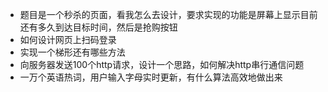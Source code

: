 - 题目是一个秒杀的页面，看我怎么去设计，要求实现的功能是屏幕上显示目前还有多久到达目标时间，然后是抢购按钮
- 如何设计网页上扫码登录
- 实现一个梯形还有哪些方法
- 向服务器发送100个http请求，设计一个思路，如何解决http串行通信问题
- 一万个英语热词，用户输入字母实时更新，有什么算法高效地做出来
